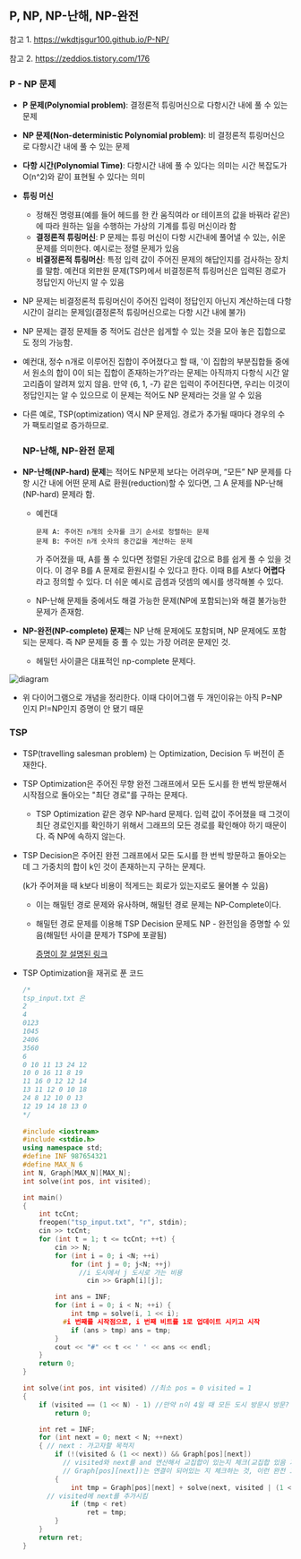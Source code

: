 

## P, NP, NP-난해, NP-완전

참고 1. https://wkdtjsgur100.github.io/P-NP/

참고 2. https://zeddios.tistory.com/176

### 	P - NP 문제

* **P 문제(Polynomial problem)**: 결정론적 튜링머신으로 다항시간 내에 풀 수 있는 문제
* **NP 문제(Non-deterministic Polynomial problem)**: 비 결정론적 튜링머신으로 다항시간 내에 풀 수 있는 문제

* **다항 시간(Polynomial Time)**: 다항시간 내에 풀 수 있다는 의미는 시간 복잡도가 O(n^2)와 같이 표현될 수 있다는 의미

* **튜링 머신**

  * 정해진 명령표(예를 들어 헤드를 한 칸 움직여라 or 테이프의 값을 바꿔라 같은)에 따라 원하는 일을 수행하는 가상의 기계를 튜링 머신이라 함
  * **결정론적 튜링머신**: P 문제는 튜링 머신이 다항 시간내에 풀어낼 수 있는, 쉬운 문제를 의미한다. 예시로는 정렬 문제가 있음
  * **비결정론적 튜링머신**: 특정 입력 값이 주어진 문제의 해답인지를 검사하는 장치를 말함. 예컨대 외판원 문제(TSP)에서 비결정론적 튜링머신은 입력된 경로가 정답인지 아닌지 알 수 있음

* NP 문제는 비결정론적 튜링머신이 주어진 입력이 정답인지 아닌지 계산하는데 다항시간이 걸리는 문제임(결정론적 튜링머신으로는 다항 시간 내에 불가)

* NP 문제는 결정 문제들 중 적어도 검산은 쉽게할 수 있는 것을 모아 놓은 집합으로도 정의 가능함.

* 예컨대, 정수 n개로 이루어진 집합이 주어졌다고 할 때, '이 집합의 부분집합들 중에서 원소의 합이 0이 되는 집합이 존재하는가?'라는 문제는 아직까지 다항식 시간 알고리즘이 알려져 있지 않음. 만약 {6, 1, -7} 같은 입력이 주어진다면, 우리는 이것이 정답인지는 알 수 있으므로 이 문제는 적어도 NP 문제라는 것을 알 수 있음

* 다른 예로, TSP(optimization) 역시 NP 문제임. 경로가 추가될 때마다 경우의 수가 팩토리얼로 증가하므로.

  ### NP-난해, NP-완전 문제

* **NP-난해(NP-hard) 문제**는 적어도 NP문제 보다는 어려우며, “모든” NP 문제를 다항 시간 내에 어떤 문제 A로 환원(reduction)할 수 있다면, 그 A 문제를 NP-난해(NP-hard) 문제라 함.

  * 예컨대

    ```
    문제 A: 주어진 n개의 숫자를 크기 순서로 정렬하는 문제
    문제 B: 주어진 n개 숫자의 중간값을 계산하는 문제
    ```

    가 주어졌을 때, A를 풀 수 있다면 정렬된 가운데 값으로 B를 쉽게 풀 수 있을 것이다. 이 경우 B를 A 문제로 환원시킬 수 있다고 한다. 이때 B를 A보다 **어렵다**라고 정의할 수 있다. 더 쉬운 예시로 곱셈과 덧셈의 예시를 생각해볼 수 있다. 

  * NP-난해 문제들 중에서도 해결 가능한 문제(NP에 포함되는)와 해결 불가능한 문제가 존재함.

    

* **NP-완전(NP-complete) 문제**는 NP 난해 문제에도 포함되며, NP 문제에도 포함되는 문제다. 즉 NP 문제들 중 풀 수 있는 가장 어려운 문제인 것. 

  * 헤밀턴 사이클은 대표적인 np-complete 문제다.

  

![diagram](https://wkdtjsgur100.github.io/images/posts/p_np.png)

* 위 다이어그램으로 개념을 정리한다. 이때 다이어그램 두 개인이유는 아직 P=NP 인지 P!=NP인지 증명이 안 됐기 때문

  

### TSP

* TSP(travelling salesman problem) 는 Optimization, Decision 두 버전이 존재한다.

* TSP Optimization은 주어진 무향 완전 그래프에서 모든 도시를 한 번씩 방문해서 시작점으로 돌아오는 "최단 경로"를 구하는 문제다.
  * TSP Optimization 같은 경우 NP-hard 문제다. 입력 값이 주어졌을 때 그것이 최단 경로인지를 확인하기 위해서 그래프의 모든 경로를 확인해야 하기 때문이다. 즉 NP에 속하지 않는다. 

* TSP Decision은 주어진 완전 그래프에서 모든 도시를 한 번씩 방문하고 돌아오는데 그 가중치의 합이 k인 것이 존재하는지 구하는 문제다.

  (k가 주어져을 때 k보다 비용이 적게드는 회로가 있는지로도 물어볼 수 있음)

  * 이는 해밀턴 경로 문제와 유사하며, 해밀턴 경로 문제는 NP-Complete이다.

  * 해밀턴 경로 문제를 이용해 TSP Decision 문제도 NP - 완전임을 증명할 수 있음(해밀턴 사이클 문제가 TSP에 포괄됨)

    [증명이 잘 설명된 링크](https://zeddios.tistory.com/176)

* TSP Optimization을 재귀로 푼 코드

  ```c++
  /*
  tsp_input.txt 은
  2
  4
  0123
  1045
  2406
  3560
  6
  0 10 11 13 24 12
  10 0 16 11 8 19
  11 16 0 12 12 14
  13 11 12 0 10 18
  24 8 12 10 0 13
  12 19 14 18 13 0
  */
   
  #include <iostream>
  #include <stdio.h>
  using namespace std;
  #define INF 987654321
  #define MAX_N 6
  int N, Graph[MAX_N][MAX_N];
  int solve(int pos, int visited);
  
  int main()
  {   
      int tcCnt;
      freopen("tsp_input.txt", "r", stdin);
      cin >> tcCnt;
      for (int t = 1; t <= tcCnt; ++t) {
          cin >> N;
          for (int i = 0; i <N; ++i)
              for (int j = 0; j<N; ++j)
                //i 도시에서 j 도시로 가는 비용 
                  cin >> Graph[i][j];
  
          int ans = INF;
          for (int i = 0; i < N; ++i) {
              int tmp = solve(i, 1 << i);
            #i 번째를 시작점으로, i 번째 비트를 1로 업데이트 시키고 시작
              if (ans > tmp) ans = tmp;
          }
          cout << "#" << t << ' ' << ans << endl;
      }
      return 0;
  }
  
  int solve(int pos, int visited) //최소 pos = 0 visited = 1
  {
      if (visited == (1 << N) - 1) //만약 n이 4일 때 모든 도시 방문시 방문? -> 10000-1 => 1111
          return 0;
  
      int ret = INF;
      for (int next = 0; next < N; ++next)
      { // next : 가고자할 목적지
          if (!(visited & (1 << next)) && Graph[pos][next])
            // visited와 next를 and 연산해서 교집합이 있는지 체크(교집합 있음 가본 적 있는 곳)
            // Graph[pos][next])는 연결이 되어있는 지 체크하는 것, 이런 완전 그래프에선 의미가 없다. 
          {
              int tmp = Graph[pos][next] + solve(next, visited | (1 << next));
        // visited에 next를 추가시킴
              if (tmp < ret)
                  ret = tmp;
          }
      }
      return ret;
  }
  
  
  ```

  